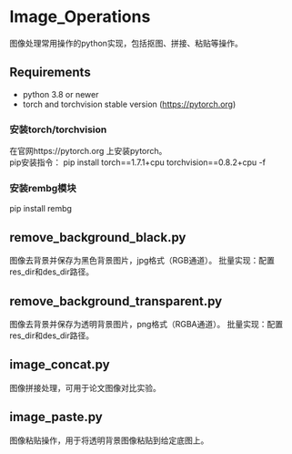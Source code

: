 # Image_Operations
图像处理常用操作的python实现，包括抠图、拼接、粘贴等操作。

## Requirements
* python 3.8 or newer
* torch and torchvision stable version (https://pytorch.org)

### 安装torch/torchvision
在官网https://pytorch.org 上安装pytorch。<br>
pip安装指令： pip install torch==1.7.1+cpu torchvision==0.8.2+cpu -f 

### 安装rembg模块
pip install rembg

## remove_background_black.py
图像去背景并保存为黑色背景图片，jpg格式（RGB通道）。
批量实现：配置res_dir和des_dir路径。

## remove_background_transparent.py
图像去背景并保存为透明背景图片，png格式（RGBA通道）。
批量实现：配置res_dir和des_dir路径。

## image_concat.py
图像拼接处理，可用于论文图像对比实验。

## image_paste.py
图像粘贴操作，用于将透明背景图像粘贴到给定底图上。


